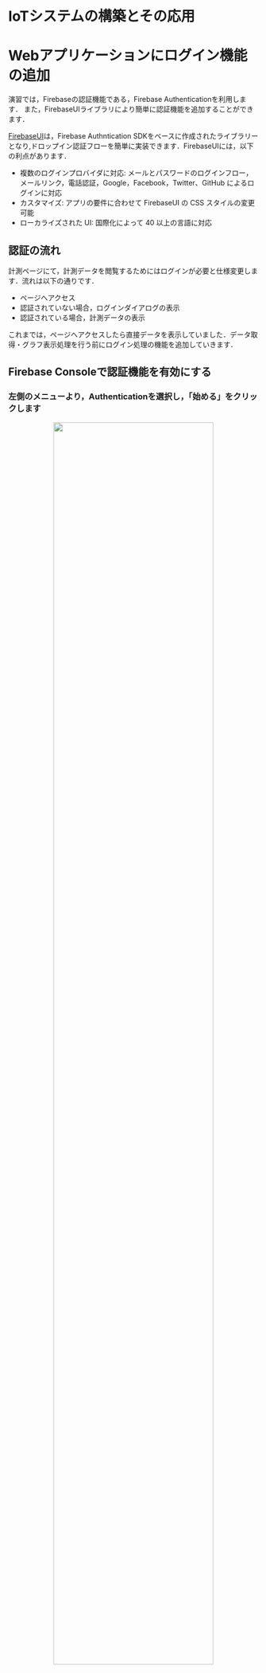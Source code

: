 # IoTシステムの構築とその応用


# Webアプリケーションにログイン機能の追加

演習では，Firebaseの認証機能である，Firebase Authenticationを利用します．
また，FirebaseUIライブラリにより簡単に認証機能を追加することができます．


[FirebaseUI](https://github.com/firebase/firebaseui-web)は，Firebase Authntication SDKをベースに作成されたライブラリーとなり,ドロップイン認証フローを簡単に実装できます．FirebaseUIには，以下の利点があります．

- 複数のログインプロバイダに対応: メールとパスワードのログインフロー，メールリンク，電話認証，Google，Facebook，Twitter、GitHub によるログインに対応
- カスタマイズ: アプリの要件に合わせて FirebaseUI の CSS スタイルの変更可能
- ローカライズされた UI: 国際化によって 40 以上の言語に対応

## 認証の流れ


計測ページにて，計測データを閲覧するためにはログインが必要と仕様変更します．流れは以下の通りです．

- ページへアクセス
- 認証されていない場合，ログインダイアログの表示
- 認証されている場合，計測データの表示

これまでは，ページへアクセスしたら直接データを表示していました．データ取得・グラフ表示処理を行う前にログイン処理の機能を追加していきます．


## Firebase Consoleで認証機能を有効にする

### 左側のメニューより，Authenticationを選択し，「始める」をクリックします

<center>
<img src="images/lite/fb_auth_start.png" width="80%">
</center>


### ログインプロバイダを選択します．今回は「Google」を選択します．

<center>
<img src="images/lite/fb_auth_1.png" width="50%">
</center>

### 「Google」を有効にします．

<center>
<img src="images/lite/fb_auth_2.png" width="50%">
</center>

<center>
<img src="images/lite/fb_auth_3.png" width="50%">
</center>



## FirebaseUI の準備

FirebaseUIライブラリをCDNを用いた方法で導入します．

これまでの `index.html` の head タグ内に以下の行を追加します．
```html
    <!-- Firebase Auth UI-->
    <script src="https://www.gstatic.com/firebasejs/ui/6.1.0/firebase-ui-auth.js"></script>
    <link type="text/css" rel="stylesheet" href="https://www.gstatic.com/firebasejs/ui/6.1.0/firebase-ui-auth.css" />

```

これにより，ページにFirebaseUIの機能が利用できるようになります．


## ログイン機能の実装

`<body>`タグの直下に以下のタグを追加します．この`<div>`タグ内にログインダイアログが表示されます．

```html
 <div id="firebaseui-auth-container"></div>
```

`firebase.auth()`の関数を使い，ログインの有無を調べます．未ログインの時はFirebaseUIによるログインを，ログイン済みの時はグラフ表示を行います．

```javascript
      firebase.auth().onAuthStateChanged((user) => {
            if (user) {
                // User is signed in, see docs for a list of available properties
                // https://firebase.google.com/docs/reference/js/firebase.User
                var uid = user.uid;
                document.getElementById('buttons').style.display = 'block';
                show_data();
            } else {
                // User is signed out
                console.log("no login")
                var uiConfig = {
                    // ログイン成功時のリダイレクト先
                    signInSuccessUrl: 'index.html',

                    // 利用する認証機能
                    signInOptions: [
                        firebase.auth.GoogleAuthProvider.PROVIDER_ID
                    ],
                };

                var ui = new firebaseui.auth.AuthUI(firebase.auth());
                ui.start('#firebaseui-auth-container', uiConfig);                
            }
        });
    });
```

ログアウト処理は以下となります．
```javascript
    function logout() {
            firebase.auth().signOut().then(() => {
                // ログアウト成功
                document.location = 'index.html';
            }).catch((error) => {
                // ログアウトエラー処理
            });

    }
```

これまでのグラフ表示に関する記述を`show_data`関数にします．

```javascript
    function show_data(){

      let app = firebase.app();
      //let station_id = "st001";
      let container = document.getElementById('visualization');
      let names = ['Humidity', 'Pressure', 'Temperature'];
      let dataset = new vis.DataSet();
      let groups = new vis.DataSet();
      
      groups.add({
          id: 0,
          content: names[0],
          className: 'style-0',
          options: {
            yAxisOrientation: 'left',
            interpolation: false,
            drawPoints: {
                size: 2
            }
          }
      });

      groups.add({
          id: 1,
          content: names[1],
          className: 'style-1',
          options: {
            yAxisOrientation: 'left',
            interpolation: false,
            drawPoints: {
              size: 2
            }
          }
      });

      groups.add({
          id: 2,
          content: names[2],
          className: 'style-2',
          options: {
            yAxisOrientation: 'left',
            interpolation: false,
            drawPoints: {
              size: 2
            }
          }
      });

      let date = new Date();
      let options = {
          dataAxis: {
              showMinorLabels: true,
              alignZeros: false
          },
          width: '100%',
          height: '550px',
          legend: { left: { position: "top-right" } },
          start: date.setMinutes(date.getMinutes() - 5),
          end: date.setMinutes(date.getMinutes() + 15)

      };
      let graph2d = new vis.Graph2d(container, dataset, groups, options);

      var ref = app.database().ref('stations').child(station_id + '/data');
      ref.limitToLast(100).on('child_added', function(snapshot) {
          var newData = snapshot.val();
          addItem(newData.timestamp, newData.humid, 0);
          addItem(newData.timestamp, newData.press, 1);
          addItem(newData.timestamp, newData.temp, 2);
          let now = new Date();
          graph2d.setWindow(now.setMinutes(now.getMinutes() - 5), now.setMinutes(now.getMinutes() + 10), {animation: false});
      });
    }

```


### index.htmlの全体

資料として`index_03.html`が該当します．

```html
<!DOCTYPE html>
<html>
  <head>
    <meta charset="utf-8">
    <meta name="viewport" content="width=device-width, initial-scale=1">
    <title>データの可視化</title>

    <!-- update the version number as needed -->
    <script defer src="/__/firebase/8.7.1/firebase-app.js"></script>
    <!-- include only the Firebase features as you need -->
    <script defer src="/__/firebase/8.7.1/firebase-auth.js"></script>
    <script defer src="/__/firebase/8.7.1/firebase-database.js"></script>
    
    <!-- initialize the SDK after all desired features are loaded -->
    <script defer src="/__/firebase/init.js"></script>

    <!-- Firebase Auth UI-->
    <script src="https://www.gstatic.com/firebasejs/ui/6.1.0/firebase-ui-auth.js"></script>
    <link type="text/css" rel="stylesheet" href="https://www.gstatic.com/firebasejs/ui/6.1.0/firebase-ui-auth.css" />

    <!-- vis.js -->
    <script src="https://cdnjs.cloudflare.com/ajax/libs/vis/4.21.0/vis.min.js"></script>

    <link rel="stylesheet" type="text/css" href="https://cdnjs.cloudflare.com/ajax/libs/vis/4.21.0/vis.min.css" />

    <style type="text/css">
        .style-0 {
            fill: #f2ea00;
            fill-opacity: 0;
            stroke-width: 2px;
            stroke: #003cb3;
        }
        .style-1 {
            fill: #00b72b;
            fill-opacity: 0;
            stroke-width: 2px;
            stroke: #00b72b;
        }

        .style-2 {
            fill: #b2b700;
            fill-opacity: 0;
            stroke-width: 2px;
            stroke: #b2b700;
        }

    </style>  

  </head>
  <body>


  <h2>計測データ</h2>

  <div id="firebaseui-auth-container"></div>

  <div id="visualization"></div>

  <script type="text/javascript">

    document.addEventListener('DOMContentLoaded', function() {

      firebase.auth().onAuthStateChanged((user) => {
            if (user) {
                // User is signed in, see docs for a list of available properties
                // https://firebase.google.com/docs/reference/js/firebase.User
                var uid = user.uid;
                document.getElementById('buttons').style.display = 'block';
                show_data();
            } else {
                // User is signed out
                console.log("no login")
                var uiConfig = {
                    // ログイン成功時のリダイレクト先
                    signInSuccessUrl: 'index.html',

                    // 利用する認証機能
                    signInOptions: [
                        firebase.auth.GoogleAuthProvider.PROVIDER_ID
                    ],
                };

                var ui = new firebaseui.auth.AuthUI(firebase.auth());
                ui.start('#firebaseui-auth-container', uiConfig);                
            }
        });
    });

    function logout() {
            firebase.auth().signOut().then(() => {
                // ログアウト成功
                document.location = 'index.html';
            }).catch((error) => {
                // ログアウトエラー処理
            });

    }
  </script>

  <script type="text/javascript">

    let station_id = "st001";
    let dataset = new vis.DataSet();
    let groups = new vis.DataSet();

    function show_data(){

      let app = firebase.app();
      //let station_id = "st001";
      let container = document.getElementById('visualization');
      let names = ['Humidity', 'Pressure', 'Templature'];
      
      groups.add({
          id: 0,
          content: names[0],
          className: 'style-0',
          options: {
            yAxisOrientation: 'left',
            interpolation: false,
            drawPoints: {
                size: 2
            }
          }
      });

      groups.add({
          id: 1,
          content: names[1],
          className: 'style-1',
          options: {
            yAxisOrientation: 'left',
            interpolation: false,
            drawPoints: {
              size: 2
            }
          }
      });

      groups.add({
          id: 2,
          content: names[2],
          className: 'style-2',
          options: {
            yAxisOrientation: 'right',
            interpolation: false,
            drawPoints: {
              size: 2
            }
          }
      });

      let date = new Date();
      let options = {
          dataAxis: {
              showMinorLabels: true,
              alignZeros: false
          },
          width: '100%',
          height: '550px',
          legend: { left: { position: "top-left" },
                    right: { position: "top-right" } },
          start: date.setMinutes(date.getMinutes() - 5),
          end: date.setMinutes(date.getMinutes() + 15)

      };
      let graph2d = new vis.Graph2d(container, dataset, groups, options);

      var ref = app.database().ref('stations').child(station_id + '/data');
      ref.limitToLast(100).on('child_added', function(snapshot) {
          var newData = snapshot.val();
          addItem(newData.timestamp, newData.humid, 0);
          addItem(newData.timestamp, newData.press, 1);
          addItem(newData.timestamp, newData.temp, 2);
          let now = new Date();
          graph2d.setWindow(now.setMinutes(now.getMinutes() - 5), now.setMinutes(now.getMinutes() + 10), {animation: false});
      });
    }

    function addItem(timestamp, value, g) {
          itm = { x: new Date(timestamp).toLocaleString(), y: value, group: g };
          dataset.add(itm);
    }
    
  </script>

  <script type="text/javascript">
    function change_status(st){
      let ref = firebase.database().ref('stations').child(station_id + '/status');
      ref.set({status: st});
    }
  </script>

  <div id="buttons" style="display: none;">
    <button onclick="change_status(1);">COLOR 1</button>
    <button onclick="change_status(2);">COLOR 2</button>
    <button onclick="change_status(3);">COLOR 3</button>

    <button onClick="logout()" style="float:right;">ログアウト</button>
  </div>

  </body>
</html>

```



## デプロイして確認


```bash
firebase deploy
```

デプロイされたURLへアクセス,次の状態になっています．

<center>
<img src="images/lite/fb_auth_6.png" width="50%">
</center>


## リファレンス

- https://firebase.google.com/docs/auth/web/firebaseui